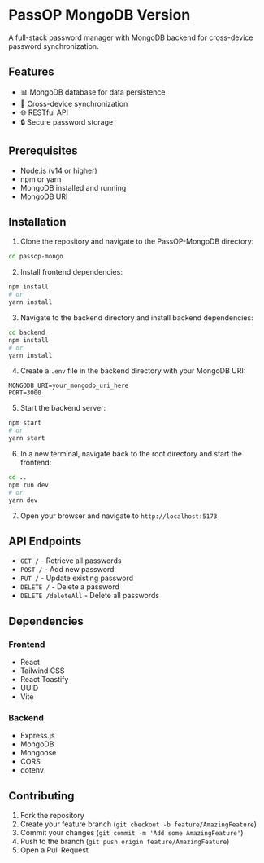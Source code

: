 # PassOP MongoDB Version

A full-stack password manager with MongoDB backend for cross-device password synchronization.

## Features

- 📊 MongoDB database for data persistence
- 🔄 Cross-device synchronization
- 🌐 RESTful API
- 🔒 Secure password storage

## Prerequisites

- Node.js (v14 or higher)
- npm or yarn
- MongoDB installed and running
- MongoDB URI

## Installation

1. Clone the repository and navigate to the PassOP-MongoDB directory:
```bash
cd passop-mongo
```

2. Install frontend dependencies:
```bash
npm install
# or
yarn install
```

3. Navigate to the backend directory and install backend dependencies:
```bash
cd backend
npm install
# or
yarn install
```

4. Create a `.env` file in the backend directory with your MongoDB URI:
```env
MONGODB_URI=your_mongodb_uri_here
PORT=3000
```

5. Start the backend server:
```bash
npm start
# or
yarn start
```

6. In a new terminal, navigate back to the root directory and start the frontend:
```bash
cd ..
npm run dev
# or
yarn dev
```

7. Open your browser and navigate to `http://localhost:5173`


## API Endpoints

- `GET /` - Retrieve all passwords
- `POST /` - Add new password
- `PUT /` - Update existing password
- `DELETE /` - Delete a password
- `DELETE /deleteAll` - Delete all passwords

## Dependencies

### Frontend
- React
- Tailwind CSS
- React Toastify
- UUID
- Vite

### Backend
- Express.js
- MongoDB
- Mongoose
- CORS
- dotenv

## Contributing

1. Fork the repository
2. Create your feature branch (`git checkout -b feature/AmazingFeature`)
3. Commit your changes (`git commit -m 'Add some AmazingFeature'`)
4. Push to the branch (`git push origin feature/AmazingFeature`)
5. Open a Pull Request